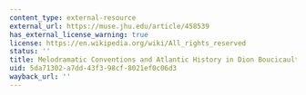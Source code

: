 ```yaml
---
content_type: external-resource
external_url: https://muse.jhu.edu/article/458539
has_external_license_warning: true
license: https://en.wikipedia.org/wiki/All_rights_reserved
status: ''
title: Melodramatic Conventions and Atlantic History in Dion Boucicault
uid: 5da71302-a7dd-43f3-98cf-8021ef0c06d3
wayback_url: ''
---
```

